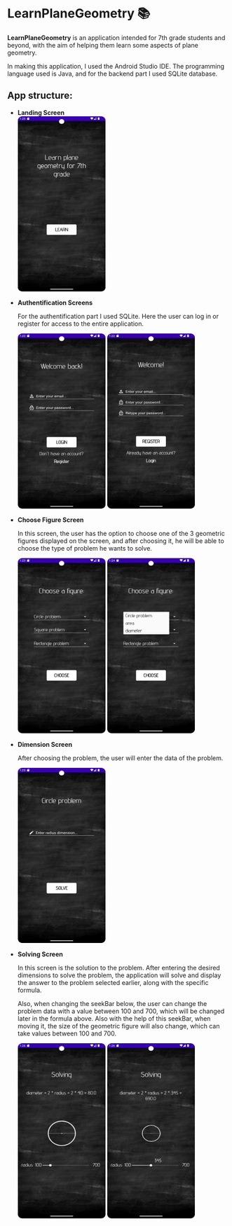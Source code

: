 # LearnPlaneGeometry 📚
<p><b>LearnPlaneGeometry</b> is an application intended for 7th grade students and beyond, with the aim of helping them learn some aspects of plane geometry.</p> 
<p>In making this application, I used the Android Studio IDE. The programming language used is Java, and for the backend part I used SQLite database.</p>

<h2>App structure:</h2>
<ul>
  <li><b>Landing Screen</b></li>
   <img src ="./readme_photos/landing_screen.png" width = "200" height ="400"/> 
    <br>
</ul>
<ul>
  <li><b>Authentification Screens</b></li>
<p>For the authentification part I used SQLite. Here the user can log in or register for access to the entire application.</p>
   <img src ="./readme_photos/login_screen.png" width = "200" height ="400"/>
   <img src ="./readme_photos/register_screen.png" width = "200" height ="400"/>
  <br>
</ul>
<ul>
  <li><b>Choose Figure Screen</b></li>
<p>In this screen, the user has the option to choose one of the 3 geometric figures displayed on the screen, and after choosing it, he will be able to choose the type of problem he wants to solve.</p>
   <img src ="./readme_photos/choose_figure_screen.png" width = "200" height ="400"/>
   <img src ="./readme_photos/choose_figure_screen2.png" width = "200" height ="400"/>
  <br>
</ul>
<ul>
  <li><b>Dimension Screen</b></li>
<p>After choosing the problem, the user will enter the data of the problem.</p>
   <img src ="./readme_photos/dimension_screen.png" width = "200" height ="400"/>
  <br>
</ul>
<ul>
  <li><b>Solving Screen</b></li>
<p>In this screen is the solution to the problem. After entering the desired dimensions to solve the problem, the application will solve and display the answer to the problem selected earlier, along with the specific formula.</p>
<p>Also, when changing the seekBar below, the user can change the problem data with a value between 100 and 700, which will be changed later in the formula above. Also with the help of this seekBar, when moving it, the size of the geometric figure will also change, which can take values ​​between 100 and 700.</p>
   <img src ="./readme_photos/solving_screen.png" width = "200" height ="400"/>
   <img src ="./readme_photos/solving_screen2.png" width = "200" height ="400"/>
  <br>
</ul>
